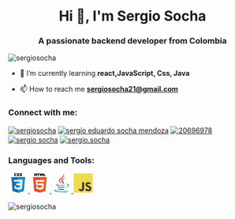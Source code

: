 <h1 align="center">Hi 👋, I'm Sergio Socha</h1>
<h3 align="center">A passionate backend developer from Colombia</h3>

<p align="left"> <img src="https://komarev.com/ghpvc/?username=sergiosocha&label=Profile%20views&color=0e75b6&style=flat" alt="sergiosocha" /> </p>

- 🌱 I’m currently learning **react,JavaScript, Css, Java**

- 📫 How to reach me **sergiosocha21@gmail.com**

<h3 align="left">Connect with me:</h3>
<p align="left">
<a href="https://codepen.io/sergiosocha" target="blank"><img align="center" src="https://raw.githubusercontent.com/rahuldkjain/github-profile-readme-generator/master/src/images/icons/Social/codepen.svg" alt="sergiosocha" height="30" width="40" /></a>
<a href="https://linkedin.com/in/sergio eduardo socha mendoza" target="blank"><img align="center" src="https://raw.githubusercontent.com/rahuldkjain/github-profile-readme-generator/master/src/images/icons/Social/linked-in-alt.svg" alt="sergio eduardo socha mendoza" height="30" width="40" /></a>
<a href="https://stackoverflow.com/users/20696978" target="blank"><img align="center" src="https://raw.githubusercontent.com/rahuldkjain/github-profile-readme-generator/master/src/images/icons/Social/stack-overflow.svg" alt="20696978" height="30" width="40" /></a>
<a href="https://fb.com/sergio socha" target="blank"><img align="center" src="https://raw.githubusercontent.com/rahuldkjain/github-profile-readme-generator/master/src/images/icons/Social/facebook.svg" alt="sergio socha" height="30" width="40" /></a>
<a href="https://instagram.com/sergio.socha" target="blank"><img align="center" src="https://raw.githubusercontent.com/rahuldkjain/github-profile-readme-generator/master/src/images/icons/Social/instagram.svg" alt="sergio.socha" height="30" width="40" /></a>
</p>

<h3 align="left">Languages and Tools:</h3>
<p align="left"> <a href="https://www.w3schools.com/css/" target="_blank" rel="noreferrer"> <img src="https://raw.githubusercontent.com/devicons/devicon/master/icons/css3/css3-original-wordmark.svg" alt="css3" width="40" height="40"/> </a> <a href="https://www.w3.org/html/" target="_blank" rel="noreferrer"> <img src="https://raw.githubusercontent.com/devicons/devicon/master/icons/html5/html5-original-wordmark.svg" alt="html5" width="40" height="40"/> </a> <a href="https://www.java.com" target="_blank" rel="noreferrer"> <img src="https://raw.githubusercontent.com/devicons/devicon/master/icons/java/java-original.svg" alt="java" width="40" height="40"/> </a> <a href="https://developer.mozilla.org/en-US/docs/Web/JavaScript" target="_blank" rel="noreferrer"> <img src="https://raw.githubusercontent.com/devicons/devicon/master/icons/javascript/javascript-original.svg" alt="javascript" width="40" height="40"/> </a> </p>

<p><img align="center" src="https://github-readme-stats.vercel.app/api/top-langs?username=sergiosocha&show_icons=true&locale=en&layout=compact" alt="sergiosocha" /></p>

